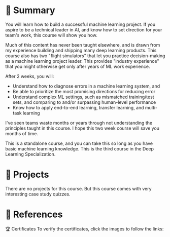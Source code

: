 # 📄 Summary
You will learn how to build a successful machine learning project. If you aspire to be a technical leader in AI, and know how to set direction for your team's work, this course will show you how.

Much of this content has never been taught elsewhere, and is drawn from my experience building and shipping many deep learning products. This course also has two "flight simulators" that let you practice decision-making as a machine learning project leader. This provides "industry experience" that you might otherwise get only after years of ML work experience.

After 2 weeks, you will:
* Understand how to diagnose errors in a machine learning system, and
* Be able to prioritize the most promising directions for reducing error
* Understand complex ML settings, such as mismatched training/test sets, and comparing to and/or surpassing human-level performance
* Know how to apply end-to-end learning, transfer learning, and multi-task learning

I've seen teams waste months or years through not understanding the principles taught in this course. I hope this two week course will save you months of time.

This is a standalone course, and you can take this so long as you have basic machine learning knowledge. This is the third course in the Deep Learning Specialization.

# 📂 Projects
There are no projects for this course. But this course comes with very interesting case study quizzes.

# 📄 References

🏆 Certificates
To verify the certificates, click the images to follow the links:
